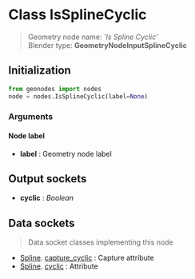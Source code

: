 
# Class IsSplineCyclic

> Geometry node name: _'Is Spline Cyclic'_<br>Blender type:  **GeometryNodeInputSplineCyclic**

## Initialization


```python
from geonodes import nodes
node = nodes.IsSplineCyclic(label=None)
```


### Arguments


#### Node label



- **label** : Geometry node label



## Output sockets



- **cyclic** : _Boolean_



## Data sockets

> Data socket classes implementing this node


- [Spline](aaa). [capture_cyclic](bbb) : Capture attribute
- [Spline](aaa). [cyclic](bbb) : Attribute


